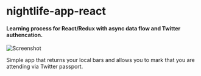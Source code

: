 # nightlife-app-react

#### Learning process for React/Redux with async data flow and Twitter authencation. 
![Screenshot](https://dl.dropboxusercontent.com/u/11776715/Web%20Assets/Nightlife%20App/screenshot.png)

Simple app that returns your local bars and allows you to mark that you are attending via Twitter passport.

